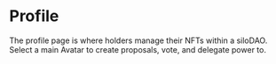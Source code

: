 # Profile

The profile page is where holders manage their NFTs within a siloDAO. Select a main Avatar to create proposals, vote, and delegate power to.
